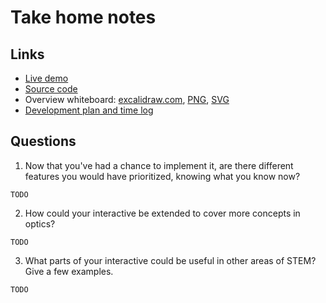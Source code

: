 # Take home notes

## Links

- [Live demo](https://chimeces.com/brilliant-take-home/)
- [Source code](https://github.com/joakin/brilliant-take-home)
- Overview whiteboard: [excalidraw.com](https://excalidraw.com/#json=DrbMHE-ojsxax43BvESFC,nJhSo27qQRH3agrYyiwhPA), [PNG](https://github.com/joakin/brilliant-take-home/blob/master/docs/overview.png), [SVG](https://github.com/joakin/brilliant-take-home/blob/master/docs/overview.svg)
- [Development plan and time log](https://github.com/joakin/brilliant-take-home/blob/master/docs/dev-plan.md)

## Questions

1. Now that you've had a chance to implement it, are there different features you would have prioritized, knowing what you know now?

`TODO`

2. How could your interactive be extended to cover more concepts in optics?

`TODO`

3. What parts of your interactive could be useful in other areas of STEM? Give a few examples.

`TODO`
